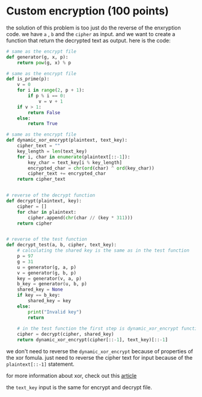# Custom encryption (100 points)

the solution of this problem is too just do the reverse of the enxryption code. we have `a` , `b` and the `cipher` as input. and we want to create a function that return the decrypted text as output. here is the code:

```python
# same as the encrypt file
def generator(g, x, p):
    return pow(g, x) % p

# same as the encrypt file
def is_prime(p):
    v = 0
    for i in range(2, p + 1):
        if p % i == 0:
            v = v + 1
    if v > 1:
        return False
    else:
        return True

# same as the encrypt file
def dynamic_xor_encrypt(plaintext, text_key):
    cipher_text = ""
    key_length = len(text_key)
    for i, char in enumerate(plaintext[::-1]):
        key_char = text_key[i % key_length]
        encrypted_char = chr(ord(char) ^ ord(key_char))
        cipher_text += encrypted_char
    return cipher_text


# reverse of the decrypt function
def decrypt(plaintext, key):
    cipher = []
    for char in plaintext:
        cipher.append(chr(char // (key * 311)))
    return cipher


# reverse of the test function
def decrypt_test(a, b, cipher, text_key):
    # calculating the shared key is the same as in the test function
    p = 97
    g = 31
    u = generator(g, a, p)
    v = generator(g, b, p)
    key = generator(v, a, p)
    b_key = generator(u, b, p)
    shared_key = None
    if key == b_key:
        shared_key = key
    else:
        print("Invalid key")
        return
    
    # in the test function the first step is dynamic_xor_encrypt function and the second is encrypt function so we must do the reverse 
    cipher = decrypt(cipher, shared_key)
    return dynamic_xor_encrypt(cipher[::-1], text_key)[::-1]
```

we don't need to reverse the `dynamic_xor_encrypt` because of properties of the xor fomula. just need to reverse the cipher text for input because of the `plaintext[::-1]` statement.

for more information about xor, check out this [article](https://accu.org/journals/overload/20/109/lewin_1915/)

the `text_key` input is the same for encrypt and decrypt file.